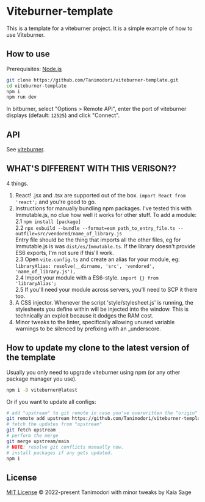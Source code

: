 # Viteburner-template

This is a template for a viteburner project. It is a simple example of how to use Viteburner.

## How to use

Prerequisites: [Node.js](https://nodejs.org/en/download/)

```bash
git clone https://github.com/Tanimodori/viteburner-template.git
cd viteburner-template
npm i
npm run dev
```

In bitburner, select "Options > Remote API", enter the port of viteburner displays (default: `12525`) and click "Connect".

## API

See [viteburner](https://github.com/Tanimodori/viteburner/blob/main/README.md).

## WHAT'S DIFFERENT WITH THIS VERISON??

4 things.

1. React! .jsx and .tsx are supported out of the box. `import React from 'react';` and you're good to go.
2. Instructions for manually bundling npm packages. I've tested this with Immutable.js, no clue how well it
works for other stuff. To add a module:  
2.1 `npm install [package]`  
2.2 `npx esbuild --bundle --format=esm path_to_entry_file.ts --outfile=src/vendored/name_of_library.js`  
Entry file should be the thing that imports all the other files, eg for Immutable.js is was `dist/es/Immutable.ts`. 
If the library doesn't provide ES6 exports, I'm not sure if this'll work.  
2.3 Open `vite.config.ts` and create an alias for your module, eg:
`libraryAlias: resolve(__dirname, 'src', 'vendored', 'name_of_library.js'),`  
2.4 Import your module with a ES6-style. `import {} from 'libraryAlias';`  
2.5 If you'll need your module across servers, you'll need to SCP it there too.
3. A CSS injector. Whenever the script 'style/stylesheet.js' is running, the stylesheets you define within will
be injected into the window. This is technically an exploit because it dodges the RAM cost.
4. Minor tweaks to the linter, specifically allowing unused variable warnings to be silenced by prefixing with an _underscore.

## How to update my clone to the latest version of the template

Usually you only need to upgrade viteburner using npm (or any other package manager you use).

```bash
npm i -D viteburner@latest
```

Or if you want to update all configs:

```bash
# add "upstream" to git remote in case you've overwritten the "origin"
git remote add upstream https://github.com/Tanimodori/viteburner-template.git
# fetch the updates from "upstream"
git fetch upstream
# perform the merge
git merge upstream/main
# NOTE: resolve git conflicts manually now.
# install packages if any gets updated.
npm i
```

## License

[MIT License](LICENSE) © 2022-present Tanimodori with minor tweaks by Kaia Sage

